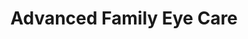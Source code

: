 ---
title: "Advanced Family Eye Care"
url: /spanish-fork/advanced-family-eye-care/
shop: optician
---